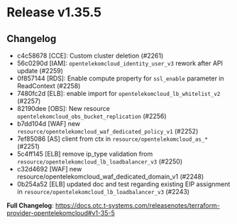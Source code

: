 # Release v1.35.5
## Changelog
* c4c58678 [CCE]: Custom cluster deletion (#2261)
* 56c0290d [IAM]: `opentelekomcloud_identity_user_v3` rework after API update (#2259)
* 0f857144 [RDS]: Enable compute property for `ssl_enable` parameter in ReadContext (#2258)
* 7480fc2d [ELB]: enable import for `opentelekomcloud_lb_whitelist_v2` (#2257)
* 82190dee [OBS]: New resource `opentelekomcloud_obs_bucket_replication` (#2256)
* b7dd104d [WAF] new `resource/opentelekomcloud_waf_dedicated_policy_v1` (#2252)
* 7ef85086 [AS] client from ctx in `resource/opentelekomcloud_as_*` (#2251)
* 5c4ff145 [ELB] remove ip_type validation from `resource/opentelekomcloud_lb_loadbalancer_v3` (#2250)
* c32d4692 [WAF] new resource/opentelekomcloud_waf_dedicated_domain_v1 (#2248)
* 0b254a52 [ELB] updated doc and test regarding existing EIP assignment in `resource/opentelekomcloud_lb_loadbalancer_v3` (#2243)

**Full Changelog**: https://docs.otc.t-systems.com/releasenotes/terraform-provider-opentelekomcloud#v1-35-5

